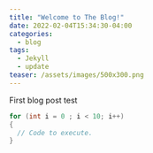 ```yaml
---
title: "Welcome to The Blog!"
date: 2022-02-04T15:34:30-04:00
categories:
  - blog
tags:
  - Jekyll
  - update
teaser: /assets/images/500x300.png
---
```


First blog post test

```csharp
for (int i = 0 ; i < 10; i++)
{
  // Code to execute.
}
```
